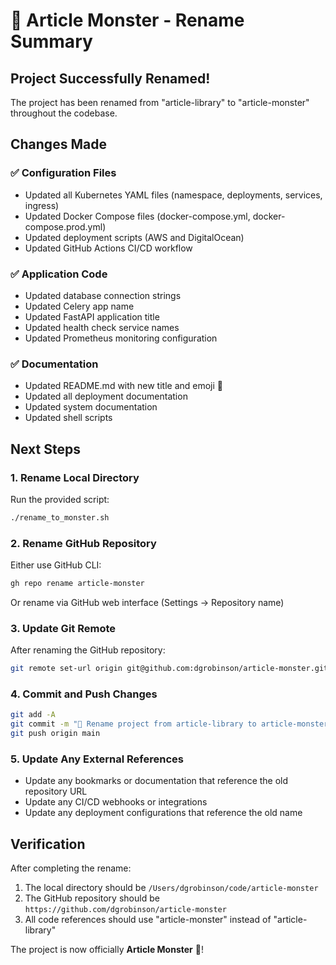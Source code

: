 # 🦾 Article Monster - Rename Summary

## Project Successfully Renamed!

The project has been renamed from "article-library" to "article-monster" throughout the codebase.

## Changes Made

### ✅ Configuration Files
- Updated all Kubernetes YAML files (namespace, deployments, services, ingress)
- Updated Docker Compose files (docker-compose.yml, docker-compose.prod.yml)
- Updated deployment scripts (AWS and DigitalOcean)
- Updated GitHub Actions CI/CD workflow

### ✅ Application Code
- Updated database connection strings
- Updated Celery app name
- Updated FastAPI application title
- Updated health check service names
- Updated Prometheus monitoring configuration

### ✅ Documentation
- Updated README.md with new title and emoji 🦾
- Updated all deployment documentation
- Updated system documentation
- Updated shell scripts

## Next Steps

### 1. Rename Local Directory
Run the provided script:
```bash
./rename_to_monster.sh
```

### 2. Rename GitHub Repository
Either use GitHub CLI:
```bash
gh repo rename article-monster
```

Or rename via GitHub web interface (Settings → Repository name)

### 3. Update Git Remote
After renaming the GitHub repository:
```bash
git remote set-url origin git@github.com:dgrobinson/article-monster.git
```

### 4. Commit and Push Changes
```bash
git add -A
git commit -m "🦾 Rename project from article-library to article-monster"
git push origin main
```

### 5. Update Any External References
- Update any bookmarks or documentation that reference the old repository URL
- Update any CI/CD webhooks or integrations
- Update any deployment configurations that reference the old name

## Verification

After completing the rename:
1. The local directory should be `/Users/dgrobinson/code/article-monster`
2. The GitHub repository should be `https://github.com/dgrobinson/article-monster`
3. All code references should use "article-monster" instead of "article-library"

The project is now officially **Article Monster** 🦾!